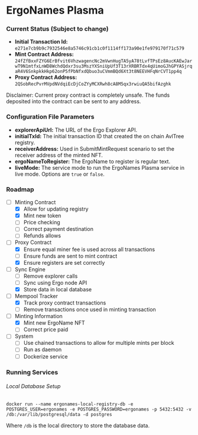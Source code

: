 # ErgoNames Plasma

### Current Status (Subject to change)

- **Initial Transaction Id:** `e271e7cb9b9c7932546e8a5746c91cb1c0f1114ff173a90e1fe979170f71c579`
- **Mint Contract Address:** `24fZfBxxFZYG6ErBfvit6VhzwagencNc2mVwnHugTA5yA78tLvfTPsEz8AucKAEwJarwT9N1mtfxLnWD8WchdQdxr3su3MszYXSniUpUf3T13rXRBRTdx4qUimoGJhGPYASjrqaR4V6SnkpkkHkp62onP5fPbNfxdQbuo3uCVmmBQd6Xt3t8NEEVHFqNrCVT1pp4q`
- **Proxy Contract Address:** `2QSobRecPvrMVpdNVdqiEcDjCoZYyMCXRwh8cA8M5qx3rwiuQA5bifAzghk`

Disclaimer: Current proxy contract is completely unsafe. The funds deposited into the contract can be sent to any address.

### Configuration File Parameters

- **explorerApiUrl:** The URL of the Ergo Explorer API.
- **initialTxId:** The initial transaction ID that created the on chain AvlTree registry.
- **receiverAddress:** Used in SubmitMintRequest scenario to set the receiver address of the minted NFT.
- **ergoNameToRegister:** The ErgoName to register is regular text.
- **liveMode:** The service mode to run the ErgoNames Plasma service in live mode. Options are `true` or `false`.

### Roadmap

- [ ] Minting Contract
  - [X] Allow for updating registry
  - [X] Mint new token
  - [ ] Price checking
  - [ ] Correct payment destination
  - [ ] Refunds allows
- [ ] Proxy Contract
  - [X] Ensure equal miner fee is used across all transactions
  - [ ] Ensure funds are sent to mint contract
  - [X] Ensure registers are set correctly
- [ ] Sync Engine
  - [ ] Remove explorer calls
  - [ ] Sync using Ergo node API
  - [X] Store data in local database
- [ ] Mempool Tracker
  - [X] Track proxy contract transactions
  - [ ] Remove transactions once used in minting transaction
- [ ] Minting Information
  - [X] Mint new ErgoName NFT
  - [ ] Correct price paid
- [ ] System
  - [ ] Use chained transactions to allow for multiple mints per block
  - [ ] Run as daemon
  - [ ] Dockerize service

### Running Services

###### Local Database Setup

```
docker run --name ergonames-local-registry-db -e POSTGRES_USER=ergonames -e POSTGRES_PASSWORD=ergonames -p 5432:5432 -v /db:/var/lib/postgresql/data -d postgres
```

Where `/db` is the local directory to store the database data.